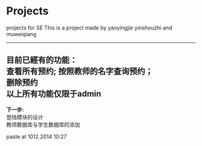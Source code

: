 
Projects
========

projects for SE
This is a project made by yaoyingjie yinshouzhi and muweiqiang

---
**目前已經有的功能：**<br/>
查看所有预约;
按照教师的名字查询预约；<br/>
删除预约<br/>
以上所有功能仅限于admin<br/>
---
**下一步:**<br/>
登陆模块的设计<br/>
教师数据库与学生数据库的添加<br/>

paste at 1012.2014 10:27